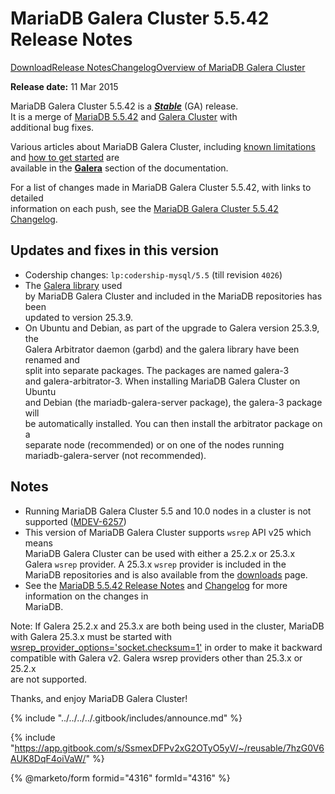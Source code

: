 # MariaDB Galera Cluster 5.5.42 Release Notes

[Download](https://downloads.mariadb.org/mariadb-galera/5.5.42)[Release Notes](mariadb-galera-cluster-5542-release-notes.md)[Changelog](../mariadb-galera-55-changelogs/mariadb-galera-cluster-5542-changelog.md)[Overview of MariaDB Galera Cluster](https://github.com/mariadb-corporation/docs-release-notes/blob/test/kb/en/what-is-mariadb-galera-cluster/README.md)

**Release date:** 11 Mar 2015

MariaDB Galera Cluster 5.5.42 is a [_**Stable**_](../../../about/release-criteria.md) (GA) release.\
It is a merge of [MariaDB 5.5.42](../../release-notes-mariadb-5-5-series/mariadb-5542-release-notes.md) and [Galera Cluster](https://codership.com/content/using-galera-cluster) with\
additional bug fixes.

Various articles about MariaDB Galera Cluster, including [known limitations](https://app.gitbook.com/s/3VYeeVGUV4AMqrA3zwy7/reference/mariadb-galera-cluster-known-limitations) and [how to get started](https://app.gitbook.com/s/3VYeeVGUV4AMqrA3zwy7/galera-management/installation-and-deployment/getting-started-with-mariadb-galera-cluster) are\
available in the [**Galera**](https://github.com/mariadb-corporation/docs-release-notes/blob/test/kb/en/galera/README.md) section of the documentation.

For a list of changes made in MariaDB Galera Cluster 5.5.42, with links to detailed\
information on each push, see the [MariaDB Galera Cluster 5.5.42 Changelog](../mariadb-galera-55-changelogs/mariadb-galera-cluster-5542-changelog.md).

## Updates and fixes in this version

* Codership changes: `lp:codership-mysql/5.5` (till revision `4026`)
* The [Galera library](https://codership.com/content/using-galera-cluster) used\
  by MariaDB Galera Cluster and included in the MariaDB repositories has been\
  updated to version 25.3.9.
* On Ubuntu and Debian, as part of the upgrade to Galera version 25.3.9, the\
  Galera Arbitrator daemon (garbd) and the galera library have been renamed and\
  split into separate packages. The packages are named galera-3\
  and galera-arbitrator-3. When installing MariaDB Galera Cluster on Ubuntu\
  and Debian (the mariadb-galera-server package), the galera-3 package will\
  be automatically installed. You can then install the arbitrator package on a\
  separate node (recommended) or on one of the nodes running\
  mariadb-galera-server (not recommended).

## Notes

* Running MariaDB Galera Cluster 5.5 and 10.0 nodes in a cluster is not\
  supported ([MDEV-6257](https://jira.mariadb.org/browse/MDEV-6257))
* This version of MariaDB Galera Cluster supports `wsrep` API v25 which means\
  MariaDB Galera Cluster can be used with either a 25.2.x or 25.3.x\
  Galera `wsrep` provider. A 25.3.x `wsrep` provider is included in the\
  MariaDB repositories and is also available from the [downloads](https://downloads.mariadb.org/mariadb-galera/5.5.42) page.
* See the [MariaDB 5.5.42 Release Notes](../../release-notes-mariadb-5-5-series/mariadb-5542-release-notes.md) and [Changelog](../../../changelogs/changelogs-mariadb-55-series/mariadb-5542-changelog.md) for more information on the changes in\
  MariaDB.

Note: If Galera 25.2.x and 25.3.x are both being used in the cluster, MariaDB\
with Galera 25.3.x must be started with [wsrep\_provider\_options='socket.checksum=1'](https://app.gitbook.com/s/3VYeeVGUV4AMqrA3zwy7/reference/wsrep-variable-details/wsrep_provider_options#socketchecksum) in order to make it backward\
compatible with Galera v2. Galera wsrep providers other than 25.3.x or 25.2.x\
are not supported.

Thanks, and enjoy MariaDB Galera Cluster!

{% include "../../../../.gitbook/includes/announce.md" %}

{% include "https://app.gitbook.com/s/SsmexDFPv2xG2OTyO5yV/~/reusable/7hzG0V6AUK8DqF4oiVaW/" %}

{% @marketo/form formid="4316" formId="4316" %}

